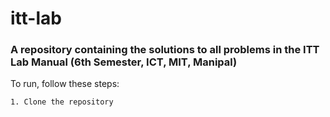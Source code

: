 # itt-lab

### A repository containing the solutions to all problems in the ITT Lab Manual (6th Semester, ICT, MIT, Manipal)

To run, follow these steps:

```
1. Clone the repository
```